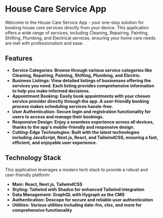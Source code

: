 # House Care Service App

<p>Welcome to the House Care Service App - your one-stop solution for booking house care services directly from your device. This application offers a wide range of services, including Cleaning, Repairing, Painting, Shifting, Plumbing, and Electrical services, ensuring your home care needs are met with professionalism and ease.</p>

<h2>Features</h2>

- <b>Service Categories: Browse through various service categories like Cleaning, Repairing, Painting, Shifting, Plumbing, and Electric.</b>
- <b>Business Listings: View detailed listings of businesses offering the services you need. Each listing provides comprehensive information to help you make informed decisions.</b>
- <b>Appointment Booking: Easily book appointments with your chosen service provider directly through the app. A user-friendly booking process makes scheduling services hassle-free.</b>
- <b>User Authentication: Secure login and registration functionality for users to access and manage their bookings.</b>
- <b>Responsive Design: Enjoy a seamless experience across all devices, thanks to the app's mobile-friendly and responsive design.</b>
- <b>Cutting-Edge Technologies: Built with the latest technologies including JavaScript, Next.js, React, and TailwindCSS, ensuring a fast, efficient, and enjoyable user experience.</b>

<h2>Technology Stack</h2>
<p>This application leverages a modern tech stack to provide a robust and user-friendly platform:</p>

- <b>Main: React, Next.js, TailwindCSS</b>
- <b>Styling: Tailwind with Shadcn for enhanced Tailwind integration</b>
- <b>Data Management: GraphQL with Hygraph as the CMS</b>
- <b>Authentication: Descope for secure and reliable user authentication</b>
- <b>Utilities: Various utilities including date-fns, clsx, and more for comprehensive functionality</b>
